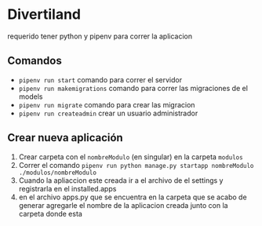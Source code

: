 # Divertiland
requerido tener python y pipenv para correr la aplicacion 
## Comandos
- `pipenv run start` comando para correr el servidor
- `pipenv run makemigrations` comando para correr las migraciones de el models
- `pipenv run migrate` comando para crear las migracion
- `pipenv run createadmin` crear un usuario administrador
## Crear nueva aplicación
1. Crear carpeta con el `nombreModulo` (en singular) en la carpeta `modulos`
2. Correr el comando `pipenv run python manage.py startapp nombreModulo ./modulos/nombreModulo`
3. Cuando la apliaccion este creada ir a el archivo de el settings y registrarla en el  installed.apps
4. en el archivo apps.py que se encuentra en la carpeta que se acabo de generar  agregarle el nombre de la aplicacion creada junto con la carpeta donde esta